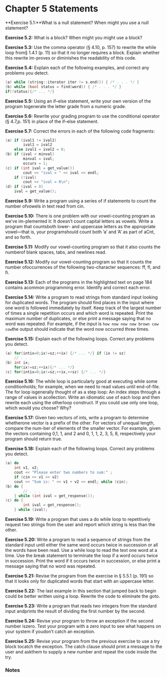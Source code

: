 # Chapter 5 Statements

**Exercise 5.1:**What is a null statement? When might you use a null statement?

**Exercise 5.2:** What is a block? When might you might use a block?

**Exercise 5.3:** Use the comma operator (§ 4.10, p. 157) to rewrite the while loop from§ 1.4.1 (p. 11) so that it no longer requires a block. Explain whether this rewrite im-proves or diminishes the readability of this code.

**Exercise 5.4:** Explain each of the following examples, and correct any problems you detect.

```c++
(a) while (string::iterator iter != s.end()) { /* . . . */ } 
(b) while (bool status = find(word)) { /* . . . */ }
if(!status){/* ... */}
```

**Exercise 5.5:** Using an if–else statement, write your own version of the program togenerate the letter grade from a numeric grade.

**Exercise 5.6:** Rewrite your grading program to use the conditional operator (§ 4.7,p. 151) in place of the if–else statement.

**Exercise 5.7:** Correct the errors in each of the following code fragments:

```c++
(a) if (ival1 != ival2) 
  		ival1 = ival2
	else ival1 = ival2 = 0; 
(b) if (ival < minval) 
  		minval = ival;
		occurs = 1;
(c) if (int ival = get_value())
		cout << "ival = " << ival << endl; 
	if (!ival)
		cout << "ival = 0\n"; 
(d) if (ival = 0)
	ival = get_value();
```

**Exercise 5.9:** Write a program using a series of if statements to count the number ofvowels in text read from cin.

**Exercise 5.10:** There is one problem with our vowel-counting program as we’ve im-plemented it: It doesn’t count capital letters as vowels. Write a program that countsboth lower- and uppercase letters as the appropriate vowel—that is, your programshould count both ’a’ and ’A’ as part of aCnt, and so forth.

**Exercise 5.11:** Modify our vowel-counting program so that it also counts the numberof blank spaces, tabs, and newlines read.

**Exercise 5.12:** Modify our vowel-counting program so that it counts the number ofoccurrences of the following two-character sequences: ff, fl, and fi.

**Exercise 5.13:** Each of the programs in the highlighted text on page 184 contains acommon programming error. Identify and correct each error.

**Exercise 5.14:** Write a program to read strings from standard input looking for duplicated words. The program should find places in the input where one word is followed immediately by itself. Keep track of the largest number of times a single repetition occurs and which word is repeated. Print the maximum number of duplicates, or else print a message saying that no word was repeated. For example, if the input is `how now now now brown cow cow`the output should indicate that the word now occurred three times.	

**Exercise 5.15:** Explain each of the following loops. Correct any problems you detect.

```c++
(a) for(intix=0;ix!=sz;++ix) {/* ... */} if (ix != sz)
	// . . . 
(b) int ix;
	for(ix!=sz;++ix){/* ... */}
(c) for(intix=0;ix!=sz;++ix,++sz) {/* ... */}
```


**Exercise 5.16:** The while loop is particularly good at executing while some conditionholds; for example, when we need to read values until end-of-file. The for loop isgenerally thought of as a step loop: An index steps through a range of values in acollection. Write an idiomatic use of each loop and then rewrite each using the otherloop construct. If you could use only one loop, which would you choose? Why?

**Exercise 5.17:** Given two vectors of ints, write a program to determine whetherone vector is a prefix of the other. For vectors of unequal length, compare the num-ber of elements of the smaller vector. For example, given the vectors containing 0,1, 1, and 2 and 0, 1, 1, 2, 3, 5, 8, respectively your program should return true.

**Exercise 5.18:** Explain each of the following loops. Correct any problems you detect.

```c++
(a) do
	int v1, v2;
	cout << "Please enter two numbers to sum:" ; 
	if (cin >> v1 >> v2)
	cout << "Sum is: " << v1 + v2 << endl; while (cin);
(b) do {
		// . . .
	} while (int ival = get_response()); 
(c) do {
    	int ival = get_response();
    } while (ival);
```

**Exercise 5.19:** Write a program that uses a do while loop to repetitively request two strings from the user and report which string is less than the other.

**Exercise 5.20:** Write a program to read a sequence of strings from the standard input until either the same word occurs twice in succession or all the words have been read. Use a while loop to read the text one word at a time. Use the break statement to terminate the loop if a word occurs twice in succession. Print the word if it occurs twice in succession, or else print a message saying that no word was repeated.

**Exercise 5.21:** Revise the program from the exercise in § 5.5.1 (p. 191) so that it looks only for duplicated words that start with an uppercase letter.


**Exercise 5.22:** The last example in this section that jumped back to begin could be better written using a loop. Rewrite the code to eliminate the goto.


**Exercise 5.23:** Write a program that reads two integers from the standard input andprints the result of dividing the first number by the second.

**Exercise 5.24:** Revise your program to throw an exception if the second number iszero. Test your program with a zero input to see what happens on your system if youdon’t catch an exception.

**Exercise 5.25:** Revise your program from the previous exercise to use a try block tocatch the exception. The catch clause should print a message to the user and askthem to supply a new number and repeat the code inside the try.				

### Notes